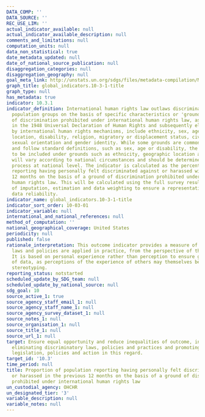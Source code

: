 ```yaml
---
DATA_COMP: ''
DATA_SOURCE: ''
REC_USE_LIM: ''
actual_indicator_available: null
actual_indicator_available_description: null
comments_and_limitations: null
computation_units: null
data_non_statistical: true
date_metadata_updated: null
date_of_national_source_publication: null
disaggregation_categories: null
disaggregation_geography: null
goal_meta_link: http://unstats.un.org/sdgs/files/metadata-compilation/Metadata-Goal-10.pdf
graph_title: global_indicators.10-3-1-title
graph_type: null
has_metadata: true
indicator: 10.3.1
indicator_definition: International human rights law outlaws discrimination against
  population groups on the basis of specific characteristics or 'grounds'. The grounds
  of discrimination prohibited under international human rights law, as enshrined
  in the 1948 Universal Declaration of Human Rights and subsequently elaborated upon
  by international human rights mechanisms, include ethnicity, sex, age, income, geographic
  location, disability, religion, migratory or displacement status, civil status,
  sexual orientation and gender identity. While some grounds are common to all countries
  and follow standard definitions, such as sex, age or disability, the precise categories
  to be included under grounds such as ethnicity, geographic location and religion
  will vary according to national circumstances and should be determined in a participatory
  process at national level. The indicator is calculated as the percentage of persons
  reporting having personally felt discriminated against or harassed within the last
  12 months on the basis of a ground of discrimination prohibited under international
  human rights law. This will be calculated using the full survey results, with techniques
  of imputation, estimation and data weighting to ensure a representative sample and
  data reliability.
indicator_name: global_indicators.10-3-1-title
indicator_sort_order: 10-03-01
indicator_variable: null
international_and_national_references: null
method_of_computation: ''
national_geographical_coverage: United States
periodicity: null
published: false
rationale_interpretation: This outcome indicator provides a measure of how well non-discriminatory
  laws and policies are applied in practice, from the perspective of the population.
  It is based on personal experience rather than perception to ensure greater validity
  of data, as perceptions of the experience of others may themselves be affected by
  stereotyping.
reporting_status: notstarted
scheduled_update_by_SDG_team: null
scheduled_update_by_national_source: null
sdg_goal: 10
source_active_1: true
source_agency_staff_email_1: null
source_agency_staff_name_1: null
source_agency_survey_dataset_1: null
source_notes_1: null
source_organisation_1: null
source_title_1: null
source_url_1: null
target: Ensure equal opportunity and reduce inequalities of outcome, including by
  eliminating discriminatory laws, policies and practices and promoting appropriate
  legislation, policies and action in this regard.
target_id: '10.3'
time_period: null
title: Proportion of population reporting having personally felt discriminated against
  or harassed in the previous 12 months on the basis of a ground of discrimination
  prohibited under international human rights law
un_custodial_agency: OHCHR
un_designated_tier: '3'
variable_description: null
variable_notes: null
---
```

